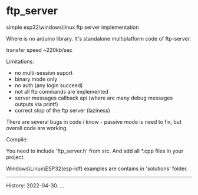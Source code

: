 # ftp_server
simple esp32\windows\linux ftp server implementation

Where is no arduino library. It's standalone multiplatform code of ftp-server.

transfer speed ~220kb/sec

Limitations:
- no multi-session suport
- binary mode only
- no auth (any login succeed)
- not all ftp commands are implemented
- server messages callback api (where are many debug messages outputs via printf)
- correct stop of the ftp server (laziness)

There are several bugs in code i know - passive mode is need to fix, but overall code are working.

Compile:

You need to include 'ftp_server.h' from src. And add all *.cpp files in your project.

Windows\Linux\ESP32(esp-idf) examples are contains in 'solutions' folder.

--------

History:
2022-04-30. ...
